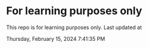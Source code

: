 # For learning purposes only
This repo is for learning purposes only.
Last updated at

Thursday, February 15, 2024 7:41:35 PM

